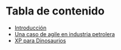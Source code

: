 Tabla de contenido
===

* [Introducción](00-introduccion.md)
* [Una caso de agile en industria petrolera](01-caso_petrolera.md)
* [XP para Dinosaurios](04-xp_dinos.md)

